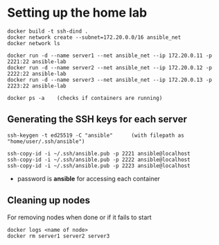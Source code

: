 # Setting up the home lab 

```
docker build -t ssh-dind . 
docker network create --subnet=172.20.0.0/16 ansible_net 
docker network ls 

docker run -d --name server1 --net ansible_net --ip 172.20.0.11 -p 2221:22 ansible-lab 
docker run -d --name server2 --net ansible_net --ip 172.20.0.12 -p 2222:22 ansible-lab 
docker run -d --name server3 --net ansible_net --ip 172.20.0.13 -p 2223:22 ansible-lab

docker ps -a 	(checks if containers are running) 
```

## Generating the SSH keys for each server 

```
ssh-keygen -t ed25519 -C "ansible" 		(with filepath as "home/user/.ssh/ansible")

ssh-copy-id -i ~/.ssh/ansible.pub -p 2221 ansible@localhost
ssh-copy-id -i ~/.ssh/ansible.pub -p 2222 ansible@localhost 
ssh-copy-id -i ~/.ssh/ansible.pub -p 2223 ansible@localhost 
```

- password is **ansible** for accessing each container
 

## Cleaning up nodes 

For removing nodes when done or if it fails to start

```
docker logs <name of node> 
docker rm server1 server2 server3 
```